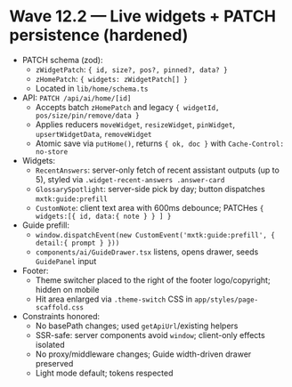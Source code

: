# Wave 12.2 — Live widgets + PATCH persistence (hardened)

- PATCH schema (zod):
  - `zWidgetPatch`: `{ id, size?, pos?, pinned?, data? }`
  - `zHomePatch`: `{ widgets: zWidgetPatch[] }`
  - Located in `lib/home/schema.ts`
- API: `PATCH /api/ai/home/[id]`
  - Accepts batch `zHomePatch` and legacy `{ widgetId, pos/size/pin/remove/data }`
  - Applies reducers `moveWidget`, `resizeWidget`, `pinWidget`, `upsertWidgetData`, `removeWidget`
  - Atomic save via `putHome()`, returns `{ ok, doc }` with `Cache-Control: no-store`
- Widgets:
  - `RecentAnswers`: server-only fetch of recent assistant outputs (up to 5), styled via `.widget-recent-answers .answer-card`
  - `GlossarySpotlight`: server-side pick by day; button dispatches `mxtk:guide:prefill`
  - `CustomNote`: client text area with 600ms debounce; PATCHes `{ widgets:[{ id, data:{ note } } ] }`
- Guide prefill:
  - `window.dispatchEvent(new CustomEvent('mxtk:guide:prefill', { detail:{ prompt } }))`
  - `components/ai/GuideDrawer.tsx` listens, opens drawer, seeds `GuidePanel` input
- Footer:
  - Theme switcher placed to the right of the footer logo/copyright; hidden on mobile
  - Hit area enlarged via `.theme-switch` CSS in `app/styles/page-scaffold.css`
- Constraints honored:
  - No basePath changes; used `getApiUrl`/existing helpers
  - SSR-safe: server components avoid `window`; client-only effects isolated
  - No proxy/middleware changes; Guide width-driven drawer preserved
  - Light mode default; tokens respected

